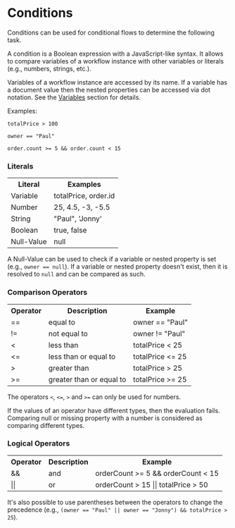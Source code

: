 # Conditions

Conditions can be used for conditional flows to determine the following task.

A condition is a Boolean expression with a JavaScript-like syntax. It allows to compare variables of a workflow instance with other variables or literals (e.g., numbers, strings, etc.).

Variables of a workflow instance are accessed by its name. If a variable has a document value then the nested properties can be accessed via dot notation. See the [Variables](reference/variables.html#access-variables) section for details.

Examples:

```
totalPrice > 100

owner == "Paul"

order.count >= 5 && order.count < 15
```

### Literals

<table style="width:100%">
  <tr>
    <th>Literal</th>
    <th>Examples</th
  </tr>

  <tr>
    <td>Variable</td>
    <td>totalPrice, order.id</td>
  </tr>

  <tr>
    <td>Number</td>
    <td>25, 4.5, -3, -5.5</td>
  </tr>

  <tr>
    <td>String</td>
    <td>"Paul", 'Jonny'</td>
  </tr>

  <tr>
    <td>Boolean</td>
    <td>true, false</td>
  </tr>

  <tr>
    <td>Null-Value</td>
    <td>null</td>
  </tr>
</table>

A Null-Value can be used to check if a variable or nested property is set (e.g., `owner == null`).
If a variable or nested property doesn't exist, then it is resolved to `null` and can be compared as such.

### Comparison Operators

<table style="width:100%">
  <tr>
    <th>Operator</th>
    <th>Description</th>
    <th>Example</th
  </tr>

  <tr>
    <td>==</td>
    <td>equal to</td>
    <td>owner == "Paul"</td>
  </tr>

  <tr>
    <td>!=</td>
    <td>not equal to</td>
    <td>owner != "Paul"</td>
  </tr>

  <tr>
    <td>&#60;</td>
    <td>less than</td>
    <td>totalPrice &#60; 25</td>
  </tr>

  <tr>
    <td>&#60;=</td>
    <td>less than or equal to</td>
    <td>totalPrice &#60;= 25</td>
  </tr>

  <tr>
    <td>&#62;</td>
    <td>greater than</td>
    <td>totalPrice &#62; 25</td>
  </tr>

  <tr>
    <td>&#62;=</td>
    <td>greater than or equal to</td>
    <td>totalPrice &#62;= 25</td>
  </tr>
</table>

The operators `<`, `<=`, `>` and `>=` can only be used for numbers.

If the values of an operator have different types, then the evaluation fails.
Comparing null or missing property with a number is considered as comparing different types.

### Logical Operators

<table style="width:100%">
  <tr>
    <th>Operator</th>
    <th>Description</th>
    <th>Example</th
  </tr>

  <tr>
    <td>&&</td>
    <td>and</td>
    <td>orderCount &#62;= 5 && orderCount &#60; 15</td>
  </tr>

  <tr>
    <td>||</td>
    <td>or</td>
    <td>orderCount &#62; 15 || totalPrice &#62; 50</td>
  </tr>
</table>

It's also possible to use parentheses between the operators to change the precedence (e.g., `(owner == "Paul" || owner == "Jonny") && totalPrice > 25`).
